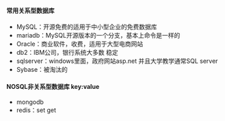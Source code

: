 #### 常用关系型数据库

- MySQL：开源免费的适用于中小型企业的免费数据库
- mariadb：MySQL开源版本的一个分支，基本上命令是一样的
- Oracle：商业软件，收费，适用于大型电商网站
- db2：IBM公司，银行系统大多数 稳定
- sqlserver：windows里面，政府网站asp.net 并且大学教学通常SQL server
- Sybase：被淘汰的

#### NOSQL非关系型数据库 key:value

- mongodb
- redis：set get